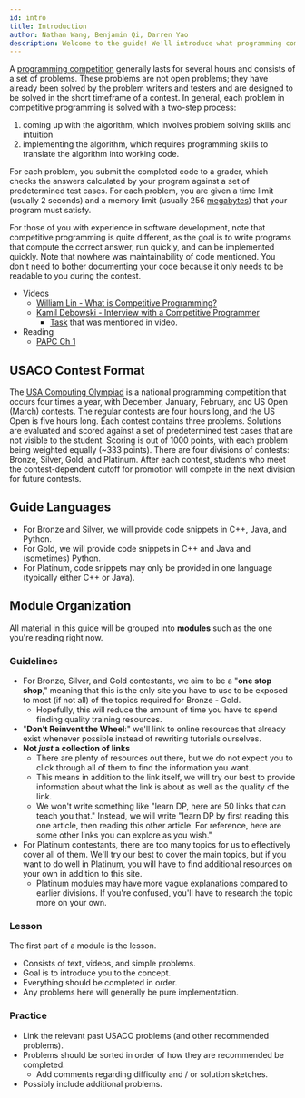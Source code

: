 ```yaml
---
id: intro
title: Introduction
author: Nathan Wang, Benjamin Qi, Darren Yao
description: Welcome to the guide! We'll introduce what programming competitions are and how this guide is organized.
---
```


A [programming competition](https://en.wikipedia.org/wiki/Competitive_programming) generally lasts for several hours and consists of a set of problems. These problems are not open problems; they have already been solved by the problem writers and testers and are designed to be solved in the short timeframe of a contest. In general, each problem in competitive programming is solved with a two-step process: 

 1. coming up with the algorithm, which involves problem solving skills and intuition
 2. implementing the algorithm, which requires programming skills to translate the algorithm into working code.

For each problem, you submit the completed code to a grader, which checks the answers calculated by your program against a set of predetermined test cases. For each problem, you are given a time limit (usually 2 seconds) and a memory limit (usually 256 [megabytes](https://en.wikipedia.org/wiki/Megabyte)) that your program must satisfy.

For those of you with experience in software development, note that competitive programming is quite different, as the goal is to write programs that compute the correct answer, run quickly, and can be implemented quickly. Note that nowhere was maintainability of code mentioned. You don't need to bother documenting your code because it only needs to be readable to you during the contest.

<optional-content title="More Information">

 - Videos
   - [William Lin - What is Competitive Programming?](https://www.youtube.com/watch?time_continue=1&v=ueNT-w7Oluw)
   - [Kamil Debowski - Interview with a Competitive Programmer](https://www.youtube.com/watch?v=F4rykKLcduI)
     - [Task](https://open.kattis.com/contests/mcpc19open/problems/basketballoneonone) that was mentioned in video.
 - Reading
   - [PAPC Ch 1](http://www.csc.kth.se/~jsannemo/slask/main.pdf)
   
</optional-content>

## USACO Contest Format

The [USA Computing Olympiad](http://www.usaco.org/index.php?page=contests) is a national programming competition that occurs four times a year, with December, January, February, and US Open (March) contests. The regular contests are four hours long, and the US Open is five hours long. Each contest contains three problems. Solutions are evaluated and scored against a set of predetermined test cases that are not visible to the student. Scoring is out of 1000 points, with each problem being weighted equally (\~333 points). There are four divisions of contests: Bronze, Silver, Gold, and Platinum. After each contest, students who meet the contest-dependent cutoff for promotion will compete in the next division for future contests.

## Guide Languages

- For Bronze and Silver, we will provide code snippets in C++, Java, and Python.
- For Gold, we will provide code snippets in C++ and Java and (sometimes) Python.
- For Platinum, code snippets may only be provided in one language (typically either C++ or Java).

<div className="h-4" />

<optional-content>

<h2 style={{ marginTop: 0 }}>Module Organization</h2>

All material in this guide will be grouped into **modules** such as the one you're reading right now.

### Guidelines

 - For Bronze, Silver, and Gold contestants, we aim to be a "**one stop shop**," meaning that this is the only site you have to use to be exposed to most (if not all) of the topics required for Bronze - Gold.
   - Hopefully, this will reduce the amount of time you have to spend finding quality training resources.
 - "**Don’t Reinvent the Wheel**:" we'll link to online resources that already exist whenever possible instead of rewriting tutorials ourselves.
 - **Not *just* a collection of links**
   - There are plenty of resources out there, but we do not expect you to click through all of them to find the information you want. 
   - This means in addition to the link itself, we will try our best to provide information about what the link is about as well as the quality of the link.
   - We won't write something like "learn DP, here are 50 links that can teach you that." Instead, we will write "learn DP by first reading this one article, then reading this other article. For reference, here are some other links you can explore as you wish."
 - For Platinum contestants, there are too many topics for us to effectively cover all of them. We'll try our best to cover the main topics, but if you want to do well in Platinum, you will have to find additional resources on your own in addition to this site.
   - Platinum modules may have more vague explanations compared to earlier divisions. If you're confused, you'll have to research the topic more on your own.

### Lesson

The first part of a module is the lesson.

 - Consists of text, videos, and simple problems.
 - Goal is to introduce you to the concept.
 - Everything should be completed in order.
 - Any problems here will generally be pure implementation.

### Practice

 - Link the relevant past USACO problems (and other recommended problems). 
 - Problems should be sorted in order of how they are recommended be completed. 
   - Add comments regarding difficulty and / or solution sketches.
 - Possibly include additional problems.
 
</optional-content>
